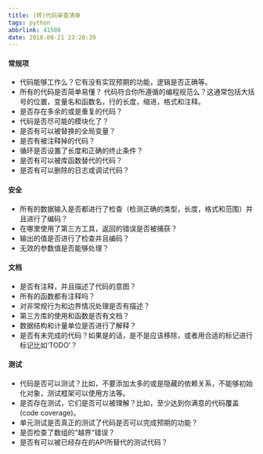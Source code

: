 ```yaml
---
title: (转)代码审查清单
tags: python
abbrlink: 41500
date: 2018-08-21 23:20:39
---
```

#### 常规项

 - 代码能够工作么？它有没有实现预期的功能，逻辑是否正确等。
 - 所有的代码是否简单易懂？
代码符合你所遵循的编程规范么？这通常包括大括号的位置，变量名和函数名，行的长度，缩进，格式和注释。
 - 是否存在多余的或是重复的代码？
 - 代码是否尽可能的模块化了？
 - 是否有可以被替换的全局变量？
 - 是否有被注释掉的代码？
 - 循环是否设置了长度和正确的终止条件？
 - 是否有可以被库函数替代的代码？
 - 是否有可以删除的日志或调试代码？

#### 安全

- 所有的数据输入是否都进行了检查（检测正确的类型，长度，格式和范围）并且进行了编码？
 - 在哪里使用了第三方工具，返回的错误是否被捕获？
 - 输出的值是否进行了检查并且编码？
 - 无效的参数值是否能够处理？

#### 文档

 - 是否有注释，并且描述了代码的意图？
 - 所有的函数都有注释吗？
 - 对非常规行为和边界情况处理是否有描述？
 - 第三方库的使用和函数是否有文档？
 - 数据结构和计量单位是否进行了解释？
 - 是否有未完成的代码？如果是的话，是不是应该移除，或者用合适的标记进行标记比如‘TODO’？

#### 测试

- 代码是否可以测试？比如，不要添加太多的或是隐藏的依赖关系，不能够初始化对象，测试框架可以使用方法等。
 - 是否存在测试，它们是否可以被理解？比如，至少达到你满意的代码覆盖(code coverage)。
 - 单元测试是否真正的测试了代码是否可以完成预期的功能？
 - 是否检查了数组的“越界“错误？
 - 是否有可以被已经存在的API所替代的测试代码？
 
